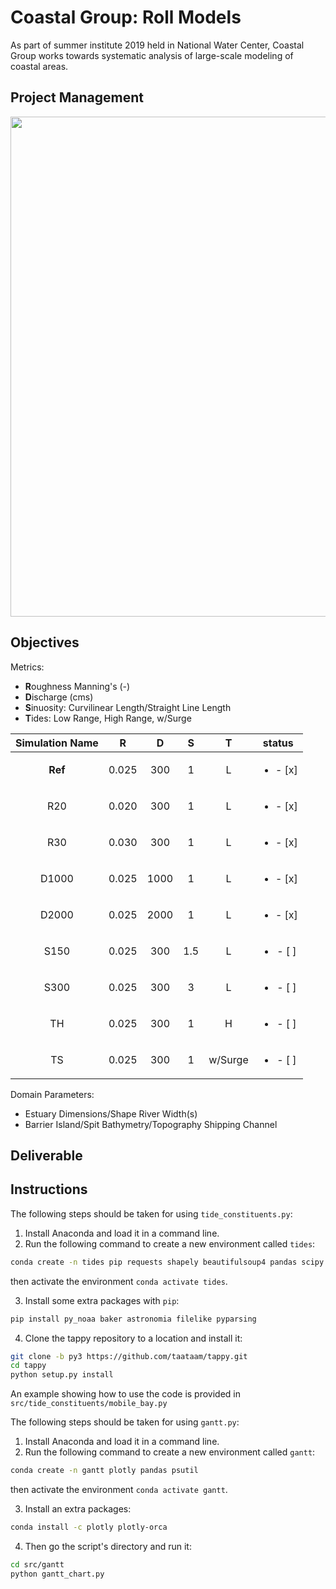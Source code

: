 # Coastal Group: Roll Models

As part of summer institute 2019 held in National Water Center, Coastal Group works towards systematic analysis of large-scale modeling of coastal areas.

## Project Management
<img src="https://github.com/taataam/SI_2019_Coastal/blob/master/src/gantt/Gantt.png" width="800">

## Objectives
Metrics:
- **R**oughness Manning's (-)
- **D**ischarge (cms)
- **S**inuosity: Curvilinear Length/Straight Line Length
- **T**ides: Low Range, High Range, w/Surge


| Simulation Name |   R   |   D  |  S  |    T    |            status            |
|:---------------:|:-----:|:----:|:---:|:-------:|:----------------------------:|
|     **Ref**     | 0.025 |  300 |  1  |    L    |   <ul><li>- [x] </li></ul>   |
|       R20       | 0.020 |  300 |  1  |    L    |   <ul><li>- [x] </li></ul>   |
|       R30       | 0.030 |  300 |  1  |    L    |   <ul><li>- [x] </li></ul>   |
|      D1000      | 0.025 | 1000 |  1  |    L    |   <ul><li>- [x] </li></ul>   |
|      D2000      | 0.025 | 2000 |  1  |    L    |   <ul><li>- [x] </li></ul>   |
|       S150      | 0.025 |  300 | 1.5 |    L    |   <ul><li>- [ ] </li></ul>   |
|       S300      | 0.025 |  300 |  3  |    L    |   <ul><li>- [ ] </li></ul>   |
|        TH       | 0.025 |  300 |  1  |    H    |   <ul><li>- [ ] </li></ul>   |
|        TS       | 0.025 |  300 |  1  | w/Surge |   <ul><li>- [ ] </li></ul>   |

Domain Parameters:
- Estuary Dimensions/Shape	River Width(s)
- Barrier Island/Spit	Bathymetry/Topography	Shipping Channel

## Deliverable

## Instructions
The following steps should be taken for using `tide_constituents.py`:
1. Install Anaconda and load it in a command line.
2. Run the following command to create a new environment called `tides`:
```bash
conda create -n tides pip requests shapely beautifulsoup4 pandas scipy
```
then activate the environment ```conda activate tides```.

3. Install some extra packages with `pip`:
```bash
pip install py_noaa baker astronomia filelike pyparsing
```
4. Clone the tappy repository to a location and install it:
```bash
git clone -b py3 https://github.com/taataam/tappy.git
cd tappy
python setup.py install
```

An example showing how to use the code is provided in `src/tide_constituents/mobile_bay.py`

The following steps should be taken for using `gantt.py`:
1. Install Anaconda and load it in a command line.
2. Run the following command to create a new environment called `gantt`:
```bash
conda create -n gantt plotly pandas psutil
```
then activate the environment ```conda activate gantt```.

3. Install an extra packages:
```bash
conda install -c plotly plotly-orca
``` 
4. Then go the script's directory and run it:
```bash
cd src/gantt
python gantt_chart.py
```
